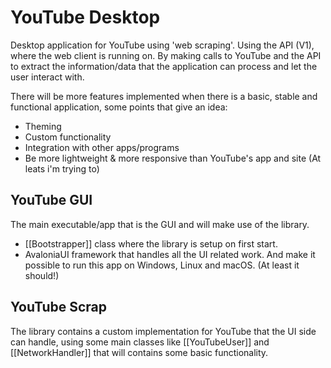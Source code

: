 # YouTube Desktop
Desktop application for YouTube using 'web scraping'.
Using the API (V1), where the web client is running on. By making calls to YouTube and the API to extract the information/data that the application can process and let the user interact with.

There will be more features implemented when there is a basic, stable and functional application, some points that give an idea:
* Theming
* Custom functionality
* Integration with other apps/programs
* Be more lightweight & more responsive than YouTube's app and site (At leats i'm trying to)


## YouTube GUI
The main executable/app that is the GUI and will make use of the library.
* [[Bootstrapper]] class where the library is setup on first start.
* AvaloniaUI framework that handles all the UI related work. And make it possible to run this app on Windows, Linux and macOS. (At least it should!)



## YouTube Scrap
The library contains a custom implementation for YouTube that the UI side can handle, using some main classes like [[YouTubeUser]] and [[NetworkHandler]] that will contains some basic functionality.
